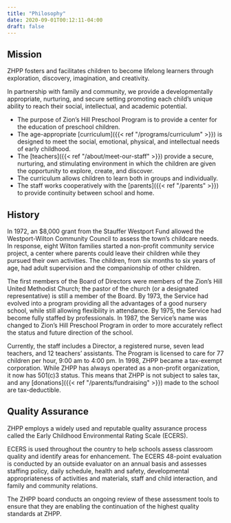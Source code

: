 ```yaml
---
title: "Philosophy"
date: 2020-09-01T00:12:11-04:00
draft: false
---
```


## Mission

ZHPP fosters and facilitates children to become lifelong learners through exploration, discovery, imagination, and creativity.

In partnership with family and community, we provide a developmentally appropriate, nurturing, and secure setting promoting each child’s unique ability to reach their social, intellectual, and academic potential.

* The purpose of Zion’s Hill Preschool Program is to provide a center for the education of preschool children.
* The age-appropriate [curriculum]({{< ref "/programs/curriculum" >}}) is designed to meet the social, emotional, physical, and intellectual needs of early childhood.
* The [teachers]({{< ref "/about/meet-our-staff" >}}) provide a secure, nurturing, and stimulating environment in which the children are given the opportunity to explore, create, and discover.
* The curriculum allows children to learn both in groups and individually.
* The staff works cooperatively with the [parents]({{< ref "/parents" >}}) to provide continuity between school and home.

## History

In 1972, an $8,000 grant from the Stauffer Westport Fund allowed the Westport-Wilton Community Council to assess the town’s childcare needs. In response, eight Wilton families started a non-profit community service project, a center where parents could leave their children while they pursued their own activities. The children, from six months to six years of age, had adult supervision and the companionship of other children.

The first members of the Board of Directors were members of the Zion’s Hill United Methodist Church; the pastor of the church (or a designated representative) is still a member of the Board. By 1973, the Service had evolved into a program providing all the advantages of a good nursery school, while still allowing flexibility in attendance. By 1975, the Service had become fully staffed by professionals. In 1987, the Service’s name was changed to Zion’s Hill Preschool Program in order to more accurately reflect the status and future direction of the school.

Currently, the staff includes a Director, a registered nurse, seven lead teachers, and 12 teachers’ assistants. The Program is licensed to care for 77 children per hour, 9:00 am to 4:00 pm. In 1998, ZHPP became a tax-exempt corporation. While ZHPP has always operated as a non-profit organization, it now has 501(c)3 status. This means that ZHPP is not subject to sales tax, and any [donations]({{< ref "/parents/fundraising" >}}) made to the school are tax-deductible.

## Quality Assurance

ZHPP employs a widely used and reputable quality assurance process called the Early Childhood Environmental Rating Scale (ECERS).

ECERS is used throughout the country to help schools assess classroom quality and identify areas for enhancement. The ECERS 48-point evaluation is conducted by an outside evaluator on an annual basis and assesses staffing policy, daily schedule, health and safety, developmental appropriateness of activities and materials, staff and child interaction, and family and community relations.

The ZHPP board conducts an ongoing review of these assessment tools to ensure that they are enabling the continuation of the highest quality standards at ZHPP.
